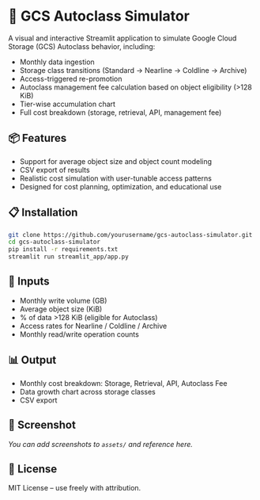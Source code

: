 
# 🚀 GCS Autoclass Simulator

A visual and interactive Streamlit application to simulate Google Cloud Storage (GCS) Autoclass behavior, including:

- Monthly data ingestion
- Storage class transitions (Standard → Nearline → Coldline → Archive)
- Access-triggered re-promotion
- Autoclass management fee calculation based on object eligibility (>128 KiB)
- Tier-wise accumulation chart
- Full cost breakdown (storage, retrieval, API, management fee)

## 📦 Features

- Support for average object size and object count modeling
- CSV export of results
- Realistic cost simulation with user-tunable access patterns
- Designed for cost planning, optimization, and educational use

## 📋 Installation

```bash
git clone https://github.com/yourusername/gcs-autoclass-simulator.git
cd gcs-autoclass-simulator
pip install -r requirements.txt
streamlit run streamlit_app/app.py
```

## 🧮 Inputs

- Monthly write volume (GB)
- Average object size (KiB)
- % of data >128 KiB (eligible for Autoclass)
- Access rates for Nearline / Coldline / Archive
- Monthly read/write operation counts

## 📊 Output

- Monthly cost breakdown: Storage, Retrieval, API, Autoclass Fee
- Data growth chart across storage classes
- CSV export

## 📸 Screenshot

_You can add screenshots to `assets/` and reference here._

## 📜 License

MIT License – use freely with attribution.
